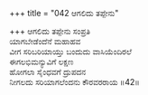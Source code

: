 +++
title = "042 ಆಗಲಿದು ತಪ್ಪೇನು"

+++
ಆಗಲಿದು ತಪ್ಪೇನು ಸಂಪ್ರತಿ   
ಯಾಗಬೇಡೆಂದೆನೆ ಮಹಾಹವ   
ವೀಗ ಸರಿಬರಿಯಾಯ್ತು ಬಂದುದು ವಾಸಿಯೆಂದಿರಲೆ   
ಈಗಲಭಿಮನ್ಯುವಿಗೆ ಲಕ್ಷಣ   
ಹೋಗಲಾ ಸೈಂಧವಗೆ ದ್ರುಪದನ   
ನೀಗಲದು ಸರಿಯಾಗಲೆಂದನು ಕೌರವರರಾಯ      ॥42॥